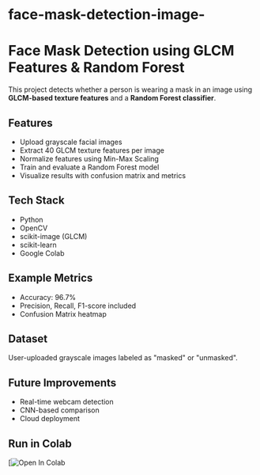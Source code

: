 # face-mask-detection-image-
#  Face Mask Detection using GLCM Features & Random Forest

This project detects whether a person is wearing a mask in an image using **GLCM-based texture features** and a **Random Forest classifier**.

##  Features
- Upload grayscale facial images
- Extract 40 GLCM texture features per image
- Normalize features using Min-Max Scaling
- Train and evaluate a Random Forest model
- Visualize results with confusion matrix and metrics

##  Tech Stack
- Python
- OpenCV
- scikit-image (GLCM)
- scikit-learn
- Google Colab

##  Example Metrics
- Accuracy: 96.7%
- Precision, Recall, F1-score included
- Confusion Matrix heatmap

##  Dataset
User-uploaded grayscale images labeled as "masked" or "unmasked".

##  Future Improvements
- Real-time webcam detection
- CNN-based comparison
- Cloud deployment

##  Run in Colab
[![Open In Colab]((https://colab.research.google.com/drive/1rq3gBfNXTeP1Syh281QIr3YFNdwUdUZ_#scrollTo=5cPQMB3IQ0CI))
